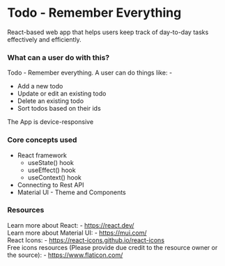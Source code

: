 # Todo - Remember Everything

React-based web app that helps users keep track of day-to-day tasks effectively and efficiently.

### What can a user do with this?
Todo - Remember everything. A user can do things like: -
<ul>
    <li>Add a new todo</li>
    <li>Update or edit an existing todo</li>
    <li>Delete an existing todo</li>
    <li>Sort todos based on their ids</li>
</ul>

The App is device-responsive

### Core concepts used
<ul>
    <li>
    React framework
        <ul>
            <li>useState() hook</li>
            <li>useEffect() hook</li>
            <li>useContext() hook</li>
        </ul>
    </li>
    <li>Connecting to Rest API</li>
    <li>Material UI - Theme and Components</li>
</ul>

### Resources

Learn more about React: - https://react.dev/ </br>
Learn more about Material UI: - https://mui.com/ </br>
React Icons: - https://react-icons.github.io/react-icons </br>
Free icons resources (Please provide due credit to the resource owner or the source): - https://www.flaticon.com/
